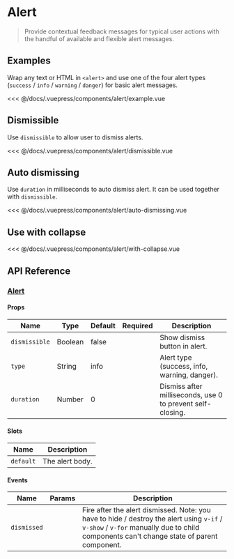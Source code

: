 # Alert

> Provide contextual feedback messages for typical user actions with the handful of available and flexible alert messages.

## Examples

Wrap any text or HTML in `<alert>` and use one of the four alert types (`success` / `info` / `warning` / `danger`) for basic alert messages.

<alert-example/>

<<< @/docs/.vuepress/components/alert/example.vue

## Dismissible

Use `dismissible` to allow user to dismiss alerts.

<alert-dismissible/>

<<< @/docs/.vuepress/components/alert/dismissible.vue

## Auto dismissing

Use `duration` in milliseconds to auto dismiss alert. It can be used together with `dismissible`.

<alert-auto-dismissing/>

<<< @/docs/.vuepress/components/alert/auto-dismissing.vue

## Use with collapse

<alert-with-collapse/>

<<< @/docs/.vuepress/components/alert/with-collapse.vue

## API Reference

### [Alert](https://github.com/uiv-lib/uiv/blob/1.x/src/components/alert/Alert.vue)

#### Props

Name             | Type       | Default  | Required | Description
---------------- | ---------- | -------- | -------- | -----------------------
`dismissible`    | Boolean    | false    |          | Show dismiss button in alert.
`type`           | String     | info     |          | Alert type (success, info, warning, danger).
`duration`       | Number     | 0        |          | Dismiss after milliseconds, use 0 to prevent self-closing.

#### Slots

Name      | Description
--------- | -----------------------
`default` | The alert body.

#### Events

Name        | Params | Description
----------- | ------ | ---------------
`dismissed` |        | Fire after the alert dismissed. Note: you have to hide / destroy the alert using `v-if` / `v-show` / `v-for` manually due to child components can't change state of parent component.
